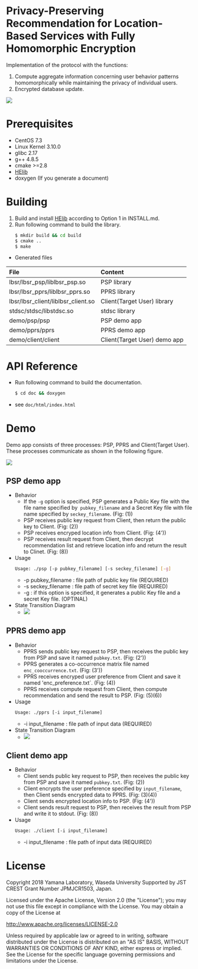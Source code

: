 # Privacy-Preserving Recommendation for Location-Based Services with Fully Homomorphic Encryption

Implementation of the protocol with the functions:
1. Compute aggregate information concerning user behavior patterns homomorphically while maintaining the privacy of individual users. 
2. Encrypted database update.

![](doc/img/overview.png)

# Prerequisites
* CentOS 7.3
* Linux Kernel 3.10.0
* glibc 2.17
* g++ 4.8.5
* cmake >=2.8
* [HElib](https://github.com/homenc/HElib)
* doxygen (If you generate a document)

# Building
1. Build and install [HElib](https://github.com/homenc/HElib) according to Option 1 in INSTALL.md.
2. Run following command to build the library.
    ```sh
    $ mkdir build && cd build
    $ cmake ..
    $ make
    ```

* Generated files

| File | Content |
|:---|:---|
| lbsr/lbsr_psp/liblbsr_psp.so | PSP library |
| lbsr/lbsr_pprs/liblbsr_pprs.so | PPRS library |
| lbsr/lbsr_client/liblbsr_client.so | Client(Target User) library |
| stdsc/stdsc/libstdsc.so | stdsc library |
| demo/psp/psp | PSP demo app |
| demo/pprs/pprs | PPRS demo app |
| demo/client/client | Client(Target User) demo app |

# API Reference
* Run following command to build the documentation.
    ```sh
    $ cd doc && doxygen
    ```
* see `doc/html/index.html`

# Demo
Demo app consists of three processes: PSP, PPRS and Client(Target User). These processes communicate as shown in the following figure.

![](doc/img/lbsr_flow.png)

## PSP demo app
* Behavior
    * If the `-g` option is specified, PSP generates a Public Key file with the file name specified by` pubkey_filename` and a Secret Key file with file name specified by `seckey_filename`. (Fig: (1))
    * PSP receives public key request from Client, then return the public key to Client. (Fig: (2))
    * PSP receives encryped location info from Client. (Fig: (4'))
    * PSP receives result request from Client, then decrypt recommendation list and retrieve location info and return the result to Clinet. (Fig: (8))
* Usage
    ```sh
    Usage: ./psp [-p pubkey_filename] [-s seckey_filename] [-g]
    ```
    * -p pubkey_filename : file path of public key file (REQUIRED)
    * -s seckey_filename : file path of secret key file (REQUIRED)
    * -g : if this option is specified, it generates a public Key file and a secret Key file. (OPTINAL)
* State Transition Diagram
  * ![](doc/img/lbsr_psp_state.png)

## PPRS demo app
* Behavior
    * PPRS sends public key request to PSP, then receives the public key from PSP and save it named `pubkey.txt`. (Fig: (2'))
    * PPRS generates a co-occurrence matrix file named `enc_cooccurrence.txt`. (Fig: (3'))
    * PPRS receives encryped user preference from Client and save it named 'enc_preference.txt`. (Fig: (4))
    * PPRS receives compute request from Client, then compute recommendation and send the result to PSP. (Fig: (5)(6))
* Usage
    ```sh
    Usage: ./pprs [-i input_filename]
    ```
    * -i input_filename : file path of input data (REQUIRED)
* State Transition Diagram
  * ![](doc/img/lbsr_pprs_state.png)

## Client demo app
* Behavior
    * Client sends public key request to PSP, then receives the public key from PSP and save it named `pubkey.txt`. (Fig: (2))
    * Client encrypts the user preference specified by `input_filename`, then Client sends encrypted data to PPRS. (Fig: (3)(4))
    * Client sends encrypted location info to PSP. (Fig: (4'))
    * Client sends result request to PSP, then receives the result from PSP and write it to stdout. (Fig: (8))
* Usage
    ```sh
    Usage: ./client [-i input_filename]
    ```
    * -i input_filename : file path of input data (REQUIRED)    

# License
Copyright 2018 Yamana Laboratory, Waseda University
Supported by JST CREST Grant Number JPMJCR1503, Japan.

Licensed under the Apache License, Version 2.0 (the "License");
you may not use this file except in compliance with the License.
You may obtain a copy of the License at

http://www.apache.org/licenses/LICENSE-2.0

Unless required by applicable law or agreed to in writing, software
distributed under the License is distributed on an "AS IS" BASIS,
WITHOUT WARRANTIES OR CONDITIONS OF ANY KIND, either express or implied.
See the License for the specific language governing permissions and
limitations under the License.
